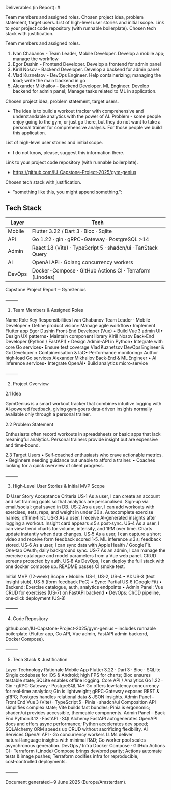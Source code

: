 Deliverables (in Report): #

Team members and assigned roles.
Chosen project idea, problem statement, target users.
List of high-level user stories and initial scope.
Link to your project code repository (with runnable boilerplate).
Chosen tech stack with justification.

Team members and assigned roles.
1. Ivan Chabanov - Team Leader, Mobile Developer. Develop a mobile app; manage the workflow
2. Egor Dushin - Frontend Developer. Develop a frontend for admin panel
3. Kirill Nosov	- Backend Developer. Develop a backend for admin panel
4. Vlad Kuznetsov - DevOps Engineer. Help containerizing; managing the load; write the main backend in go
5. Alexander Mikhailov - Backend Developer, ML Engineer. Develop backend for admin panel; Manage tasks related to ML in application.

Chosen project idea, problem statement, target users.
- The idea is to build a workout tracker with comprehensive and understandable analytics with the power of AI. Problem - some people enjoy going to the gym, or just go there, but they do not want to take a personal trainer for comprehensive analysis. For those people we build this application.

List of high-level user stories and initial scope.
- I do not know, please, suggest this information there.

Link to your project code repository (with runnable boilerplate).
- https://github.com/IU-Capstone-Project-2025/gym-genius

Chosen tech stack with justification.
- "something like this, you might append something.": 
## Tech Stack

| Layer  | Tech                                          |
| ------ | --------------------------------------------- |
| Mobile | Flutter 3.22 / Dart 3 · Bloc · Sqlite     |
| API    | Go 1.22 · gin · gRPC-Gateway · PostgreSQL >14 |
| Admin  | React 18 (Vite) · TypeScript 5 · shadcn/ui · TanStack Query |
| AI     | OpenAI API · Golang concurrency workers |
| DevOps | Docker-Compose · GitHub Actions CI · Terraform (Linodes) |

Capstone Project Report – GymGenius

⸻

1. Team Members & Assigned Roles

Name	Role	Key Responsibilities
Ivan Chabanov	Team Leader · Mobile Developer	• Define product vision• Manage agile workflow• Implement Flutter app
Egor Dushin	Front‑End Developer (Vue)	• Build Vue 3 admin UI• Design UX patterns• Maintain component library
Kirill Nosov	Back‑End Developer (Python / FastAPI)	• Design Admin‑API in Python• Integrate with core Go services• Ensure test coverage
Vlad Kuznetsov	DevOps Engineer & Go Developer	• Containerisation & IaC• Performance monitoring• Author high‑load Go services
Alexander Mikhailov	Back‑End & ML Engineer	• AI inference services• Integrate OpenAI• Build analytics micro‑service


⸻

2. Project Overview

2.1 Idea

GymGenius is a smart workout tracker that combines intuitive logging with AI‑powered feedback, giving gym‑goers data‑driven insights normally available only through a personal trainer.

2.2 Problem Statement

Enthusiasts often record workouts in spreadsheets or basic apps that lack meaningful analytics. Personal trainers provide insight but are expensive and time‑bound.

2.3 Target Users
	•	Self‑coached enthusiasts who crave actionable metrics.
	•	Beginners needing guidance but unable to afford a trainer.
	•	Coaches looking for a quick overview of client progress.

⸻

3. High‑Level User Stories & Initial MVP Scope

ID	User Story	Acceptance Criteria
US‑1	As a user, I can create an account and set training goals so that analytics are personalised.	Sign‑up via email/social; goal saved in DB.
US‑2	As a user, I can add workouts with exercises, sets, reps, and weight in under 30 s.	Autocomplete exercise names; offline‑first.
US‑3	As a user, I receive AI‑generated insights after logging a workout.	Insight card appears ≤ 5 s post‑sync.
US‑4	As a user, I can view trend charts for volume, intensity, and 1RM over time.	Charts update instantly when data changes.
US‑5	As a user, I can capture a short video and receive form feedback scored 1‑5.	ML inference ≤ 3 s; feedback stored.
US‑6	As a user, I can sync data with Apple Health / Google Fit.	One‑tap OAuth; daily background sync.
US‑7	As an admin, I can manage the exercise catalogue and model parameters from a Vue web panel.	CRUD screens protected by auth.
US‑8	As DevOps, I can deploy the full stack with one docker compose up.	README passes CI smoke test.

Initial MVP (12‑week) Scope
	•	Mobile: US‑1, US‑2, US‑4
	•	AI: US‑3 (text insight stub), US‑5 (form feedback PoC)
	•	Sync: Partial US‑6 (Google Fit)
	•	Backend: Exercise catalogue, auth, analytics endpoints
	•	Admin Panel: Vue CRUD for exercises (US‑7) on FastAPI backend
	•	DevOps: CI/CD pipeline, one‑click deployment (US‑8)

⸻

4. Code Repository

github.com/IU-Capstone-Project-2025/gym-genius – includes runnable boilerplate (Flutter app, Go API, Vue admin, FastAPI admin backend, Docker Compose).

⸻

5. Tech Stack & Justification

Layer	Technology	Rationale
Mobile App	Flutter 3.22 · Dart 3 · Bloc · SQLite	Single codebase for iOS & Android; high FPS for charts; Bloc ensures testable state; SQLite enables offline logging.
Core API / Analytics	Go 1.22 · Gin · gRPC‑Gateway · PostgreSQL 14+	Go offers low‑latency concurrency for real‑time analytics; Gin is lightweight; gRPC‑Gateway exposes REST & gRPC; Postgres handles relational data & JSON insights.
Admin Panel – Front End	Vue 3 (Vite) · TypeScript 5 · Pinia · shadcn/ui	Composition API simplifies complex state; Vite builds fast bundles; Pinia is ergonomic; shadcn/ui provides accessible, themeable components.
Admin Panel – Back End	Python 3.12 · FastAPI · SQLAlchemy	FastAPI autogenerates OpenAPI docs and offers async performance; Python accelerates dev speed; SQLAlchemy ORM speeds up CRUD without sacrificing flexibility.
AI Services	OpenAI API · Go concurrency workers	LLMs deliver natural‑language insights with minimal R&D; Go worker pool scales asynchronous generation.
DevOps / Infra	Docker Compose · GitHub Actions CI · Terraform (Linode)	Compose brings dev/prod parity; Actions automate tests & image pushes; Terraform codifies infra for reproducible, cost‑controlled deployments.


⸻

Document generated – 9 June 2025 (Europe/Amsterdam).

